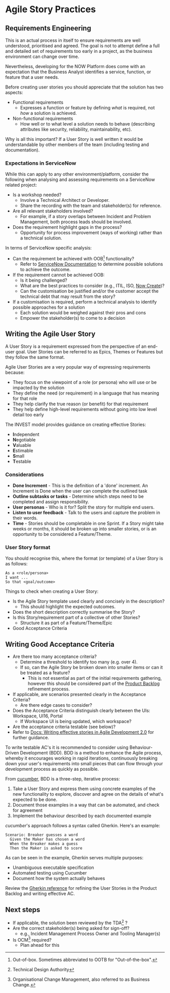 # Agile Story Practices

## Requirements Engineering

This is an actual process in itself to ensure requirements are well understood, prioritised  and agreed. The goal is not to attempt define a full and detailed set of requirements too early in a project, as the business environment can change over time.

Nevertheless, developing for the NOW Platform does come with an expectation that the Business Analyst identifies a service, function, or feature that a user needs.

Before creating user stories you should appreciate that the solution has two aspects:

- Functional requirements
  - Expresses a function or feature by defining _what_ is required, not _how_ a solution is achieved.
- Non-functional requirements
  - How well or to what level a solution needs to behave (describing attributes like security, reliability, maintainability, etc).

Why is all this important? If a User Story is well written it would be understandable by other members of the team (including testing and documentation).

### Expectations in ServiceNow

While this can apply to any other environment/platform, consider the following when analysing and assessing requirements on a ServiceNow related project:

- Is a workshop needed?
  - Involve a Technical Architect or Developer.
  - Share the recording with the team and stakeholder(s) for reference.
- Are all relevant stakeholders involved?
  - For example, if a story overlaps between Incident and Problem Management, both process leads should be involved.
- Does the requirement highlight gaps in the process?
  - Opportunity for process improvement (ways of working) rather than a technical solution.

In terms of ServiceNow specific analysis:

- Can the requirement be achieved with OOB[^1] functionality?
  - Refer to [ServiceNow Documentation](https://docs.servicenow.com/) to determine possible solutions to achieve the outcome.
- If the requirement cannot be achieved OOB:
  - Is it being challenged?
  - What are the best practices to consider (e.g., ITIL, ISO, [Now Create](https://nowlearning.servicenow.com/nowcreate))?
  - Can the customisation be justified and/or the customer accept the technical debt that may result from the story?
- If a customisation is required, perform a technical analysis to identify possible approaches for a solution
  - Each solution would be weighed against their pros and cons
  - Empower the stakeholder(s) to come to a decision

## Writing the Agile User Story

A User Story is a requirement expressed from the perspective of an end-user goal. User Stories can be referred to as Epics, Themes or Features but they follow the same format.

Agile User Stories are a very popular way of expressing requirements because:

- They focus on the viewpoint of a role (or persona) who will use or be impacted by the solution
- They define the need (or requirement) in a language that has meaning for that role
- They help clarify the true reason (or benefit) for that requirement
- They help define high-level requirements without going into low level detail too early

The INVEST model provides guidance on creating effective Stories:

- **I**ndependent
- **N**egotiable
- **V**aluable
- **E**stimable
- **S**mall
- **T**estable

### Considerations

- **Done Increment** - This is the definition of a 'done' increment. An Increment is Done when the user can complete the outlined task
- **Outline subtasks or tasks** - Determine which steps need to be completed and assign responsibility.
- **User personas** - Who is it for? Split the story for multiple end users.
- **Listen to user feedback** - Talk to the users and capture the problem in their words.
- **Time** - Stories should be completable in one Sprint. If a Story might take weeks or months, it should be broken up into smaller stories, or is an opportunity to be considered a Feature/Theme.

### User Story format

You should recognise this, where the format (or template) of a User Story is as follows:

```text
As a <role/persona>
I want ...
So that <goal/outcome>
```

Things to check when creating a User Story:

- Is the Agile Story template used clearly and concisely in the description?
  - This should highlight the expected outcomes.
- Does the short description correctly summarise the Story?
- Is this Story/requirement part of a collective of other Stories?
  - Structure it as part of a Feature/Theme/Epic
- Good Acceptance Criteria

## Writing Good Acceptance Criteria

- Are there too many acceptance criteria?
  - Determine a threshold to identify too many (e.g. over 4).
  - If so, can the Agile Story be broken down into smaller items or can it be treated as a feature?
    - This is not essential as part of the initial requirements gathering, however this should be considered part of the [Product Backlog](https://scrumguides.org/scrum-guide.html#product-backlog) refinement process.
- If applicable, are scenarios presented clearly in the Acceptance Criteria?
  - Are there edge cases to consider?
- Does the Acceptance Criteria distinguish clearly between the UIs: Workspace, UI16, Portal
  - If Workspace UI is being updated, which workspace?
- Are the acceptance criteria testable (see below)?
- Refer to [Docs: Writing effective stories in Agile Development 2.0](https://docs.servicenow.com/bundle/washingtondc-it-business-management/page/product/agile-development/concept/how-to-write-stories.html) for further guidance.

To write testable AC's it is recommended to consider using Behaviour-Driven Development (BDD). BDD is a method to enhance the Agile process, whereby it encourages working in rapid iterations, continuously breaking down your user's requirements into small pieces that can flow through your development process as quickly as possible.

From [cucumber](https://cucumber.io), BDD is a three-step, iterative process:

1. Take a User Story and express them using concrete examples of the new functionality to explore, discover and agree on the details of what's expected to be done.
2. Document those examples in a way that can be automated, and check for agreement
3. Implement the behaviour described by each documented example

_cucumber_'s approach follows a syntax called Gherkin. Here's an example:

```gherkin
Scenario: Breaker guesses a word
  Given the Maker has chosen a word
  When the Breaker makes a guess
  Then the Maker is asked to score
```

As can be seen in the example, Gherkin serves multiple purposes:

- Unambiguous executable specification
- Automated testing using Cucumber
- Document how the system actually behaves

Review the [Gherkin reference](https://cucumber.io/docs/gherkin/reference) for refining the User Stories in the Product Backlog and writing effective AC.

## Next steps

- If applicable, the solution been reviewed by the TDA[^2] ?
- Are the correct stakeholder(s) being asked for sign-off?
  - e.g., Incident Management Process Owner and Tooling Manager(s)
- Is OCM[^3] required?
  - Plan ahead for this

[^1]: Out-of-box. Sometimes abbreviated to OOTB for "Out-of-the-box".
[^2]: Technical Design Authority
[^3]: Organisational Change Management, also referred to as Business Change.
